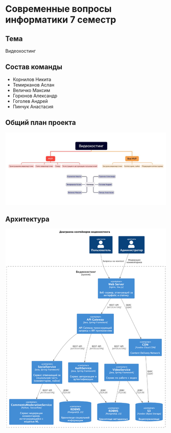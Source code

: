# Современные вопросы информатики 7 семестр

## Тема

Видеохостинг

## Состав команды

- Корнилов Никита
- Темирканов Аслан
- Величко Максим
- Горюнов Александр
- Гоголев Андрей
- Пинчук Анастасия

## Общий план проекта

![overview](overview.jpg)

## Архитектура

![container](container.png)
